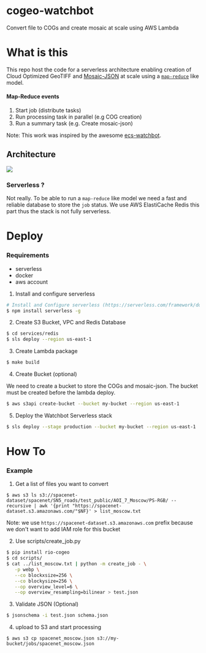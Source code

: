 # cogeo-watchbot

Convert file to COGs and create mosaic at scale using AWS Lambda

# What is this

This repo host the code for a serverless architecture enabling creation of Cloud Optimized GeoTIFF and [Mosaic-JSON](https://github.com/developmentseed/mosaicjson-spec) at scale using a [`map-reduce`](https://en.wikipedia.org/wiki/MapReduce) like model.

#### Map-Reduce events

1. Start job (distribute tasks)
2. Run processing task in parallel (e.g COG creation)
3. Run a summary task (e.g. Create mosaic-json)


Note: This work was inspired by the awesome [ecs-watchbot](https://github.com/mapbox/ecs-watchbot).


## Architecture

![](https://user-images.githubusercontent.com/10407788/64704939-18961400-d47d-11e9-9a67-ae6bbbdfa7cd.png)

### Serverless ? 

Not really. To be able to run a `map-reduce` like model we need a fast and reliable database to store the `job` status.
We use AWS ElastiCache Redis this part thus the stack is not fully serverless.


# Deploy

### Requirements
- serverless
- docker
- aws account


1. Install and configure serverless
```bash
# Install and Configure serverless (https://serverless.com/framework/docs/providers/aws/guide/credentials/)
$ npm install serverless -g 
```


2. Create S3 Bucket, VPC and Redis Database

```bash
$ cd services/redis
$ sls deploy --region us-east-1
```

3. Create Lambda package

```bash
$ make build
```

4. Create Bucket (optional)

We need to create a bucket to store the COGs and mosaic-json. The bucket must be created before the lambda deploy.

```bash
$ aws s3api create-bucket --bucket my-bucket --region us-east-1
```

5. Deploy the Watchbot Serverless stack

```bash
$ sls deploy --stage production --bucket my-bucket --region us-east-1
```


# How To

### Example

1. Get a list of files you want to convert
```$
$ aws s3 ls s3://spacenet-dataset/spacenet/SN5_roads/test_public/AOI_7_Moscow/PS-RGB/ --recursive | awk '{print "https://spacenet-dataset.s3.amazonaws.com/"$NF}' > list_moscow.txt
```
Note: we use `https://spacenet-dataset.s3.amazonaws.com` prefix because we don't want to add IAM role for this bucket

2. Use scripts/create_job.py

```bash
$ pip install rio-cogeo
$ cd scripts/
$ cat ../list_moscow.txt | python -m create_job - \
   -p webp \
   --co blockxsize=256 \
   --co blockysize=256 \
   --op overview_level=6 \
   --op overview_resampling=bilinear > test.json
```

3. Validate JSON (Optional)

```bash
$ jsonschema -i test.json schema.json
```

4. upload to S3 and start processing

```
$ aws s3 cp spacenet_moscow.json s3://my-bucket/jobs/spacenet_moscow.json
```